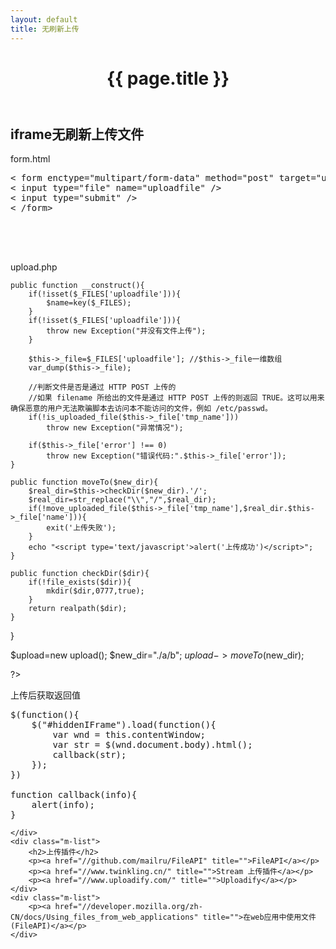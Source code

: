 ```yaml
---
layout: default
title: 无刷新上传
---
```


<header class="header">
	<h1>{{ page.title }}</h1>
</header>
<!-- /header -->

<section class="g-content">
	<div class="m-list">
		<h2>iframe无刷新上传文件</h2>
		<p>form.html</p>
<pre>
< form enctype="multipart/form-data" method="post" target="upload" action="upload.php" > 
< input type="file" name="uploadfile" />
< input type="submit" /> 
< /form> 
<iframe id="hiddenIFrame" name="upload" style="display:none"></iframe> 

<!--和一般的<form>标签相比多了一个target属性罢了，用于指定标签页在哪里打开以及提交数据。 

如果没有设置该属性，就会像平常一样在本页重定向打开action中的url。 

而如果设置为iframe的name值，即"upload"的话,就会在该iframe内打开，因为CSS设置为隐藏，因而不会有任何动静。若将display:none去掉,还会看到服务器的返回信息。 
-->
</pre>
		<p>upload.php</p>
<pre>
<?php
header("Content-type:text/html;charset=utf-8");
class upload{
    public $_file;
    
    public function __construct(){
        if(!isset($_FILES['uploadfile'])){
            $name=key($_FILES);
        }
        if(!isset($_FILES['uploadfile'])){
            throw new Exception("并没有文件上传"); 
        }
        
        $this->_file=$_FILES['uploadfile']; //$this->_file一维数组
        var_dump($this->_file);

        //判断文件是否是通过 HTTP POST 上传的
        //如果 filename 所给出的文件是通过 HTTP POST 上传的则返回 TRUE。这可以用来确保恶意的用户无法欺骗脚本去访问本不能访问的文件，例如 /etc/passwd。 
        if(!is_uploaded_file($this->_file['tmp_name'])) 
            throw new Exception("异常情况"); 

        if($this->_file['error'] !== 0) 
            throw new Exception("错误代码:".$this->_file['error']); 
    }
    
    public function moveTo($new_dir){
        $real_dir=$this->checkDir($new_dir).'/';
        $real_dir=str_replace("\\","/",$real_dir);
        if(!move_uploaded_file($this->_file['tmp_name'],$real_dir.$this->_file['name'])){
            exit('上传失败');
        }
        echo "<script type='text/javascript'>alert('上传成功')</script>";
    }
    
    public function checkDir($dir){
        if(!file_exists($dir)){
            mkdir($dir,0777,true);
        }
        return realpath($dir);    
    }
}

$upload=new upload();
$new_dir="./a/b";
$upload->moveTo($new_dir);

?>
</pre>
		<p>上传后获取返回值</p>
<pre>
$(function(){
	$("#hiddenIFrame").load(function(){
		var wnd = this.contentWindow;
		var str = $(wnd.document.body).html();
		callback(str);
	});
})

function callback(info){
	alert(info);
}
</pre>
	</div>
	<div class="m-list">
		<h2>上传插件</h2>
		<p><a href="//github.com/mailru/FileAPI" title="">FileAPI</a></p>
		<p><a href="//www.twinkling.cn/" title="">Stream 上传插件</a></p>
		<p><a href="//www.uploadify.com/" title="">Uploadify</a></p>
	</div>
	<div class="m-list">
		<p><a href="//developer.mozilla.org/zh-CN/docs/Using_files_from_web_applications" title="">在web应用中使用文件(FileAPI)</a></p>
	</div>

</section>
